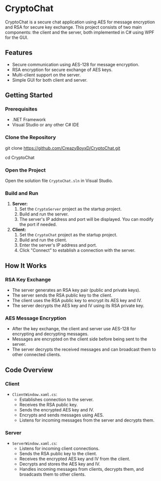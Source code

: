 # CryptoChat

CryptoChat is a secure chat application using AES for message encryption and RSA for secure key exchange. This project consists of two main components: the client and the server, both implemented in C# using WPF for the GUI.

## Features

- Secure communication using AES-128 for message encryption.
- RSA encryption for secure exchange of AES keys.
- Multi-client support on the server.
- Simple GUI for both client and server.

## Getting Started

### Prerequisites

- .NET Framework
- Visual Studio or any other C# IDE

### Clone the Repository

git clone https://github.com/CreazyBoyxD/CryptoChat.git

cd CryptoChat

### Open the Project

Open the solution file `CryptoChat.sln` in Visual Studio.

### Build and Run

1. **Server:**
   1. Set the `CryptoServer` project as the startup project.
   1. Build and run the server.
   1. The server's IP address and port will be displayed. You can modify the port if needed.
1. **Client:**
   1. Set the `CryptoChat` project as the startup project.
   1. Build and run the client.
   1. Enter the server's IP address and port.
   1. Click "Connect" to establish a connection with the server.

## How It Works

### RSA Key Exchange

- The server generates an RSA key pair (public and private keys).
- The server sends the RSA public key to the client.
- The client uses the RSA public key to encrypt its AES key and IV.
- The server decrypts the AES key and IV using its RSA private key.

### AES Message Encryption

- After the key exchange, the client and server use AES-128 for encrypting and decrypting messages.
- Messages are encrypted on the client side before being sent to the server.
- The server decrypts the received messages and can broadcast them to other connected clients.

## Code Overview

### Client

- `ClientWindow.xaml.cs`:
  - Establishes connection to the server.
  - Receives the RSA public key.
  - Sends the encrypted AES key and IV.
  - Encrypts and sends messages using AES.
  - Listens for incoming messages from the server and decrypts them.

### Server

- `ServerWindow.xaml.cs`:
  - Listens for incoming client connections.
  - Sends the RSA public key to the client.
  - Receives the encrypted AES key and IV from the client.
  - Decrypts and stores the AES key and IV.
  - Handles incoming messages from clients, decrypts them, and broadcasts them to other clients.